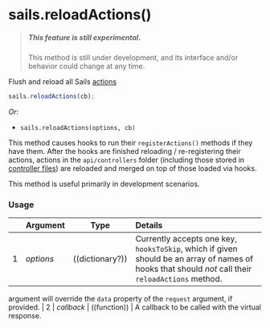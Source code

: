 # sails.reloadActions()

> ##### _**This feature is still experimental.**_
> This method is still under development, and its interface and/or behavior could change at any time.

Flush and reload all Sails [actions](http://sailsjs.com/documentation/concepts/actions-and-controllers)

```javascript
sails.reloadActions(cb);
```

_Or:_

+ `sails.reloadActions(options, cb)`

This method causes hooks to run their `registerActions()` methods if they have them.  After the hooks are finished reloading / re-registering their actions, actions in the `api/controllers` folder (including those stored in [controller files](http://sailsjs.com/documentation/concepts/actions-and-controllers#?controllers)) are reloaded and merged on top of those loaded via hooks.

This method is useful primarily in development scenarios.


### Usage

| &nbsp;  |       Argument             | Type                | Details
|---|--------------------------- | ------------------- |:-----------
| 1 |      _options_      | ((dictionary?))          | Currently accepts one key, `hooksToSkip`, which if given should be an array of names of hooks that should _not_ call their `reloadActions` method.
argument will override the `data` property of the `request` argument, if provided.
| 2 |      _callback_              | ((function)) | A callback to be called with the virtual response.


<docmeta name="displayName" value="sails.reloadActions()">
<docmeta name="pageType" value="method">

